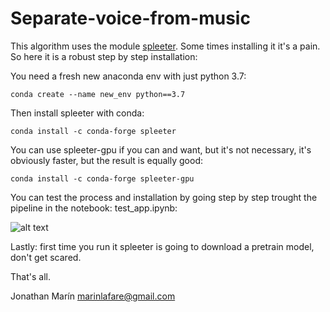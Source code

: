 # Separate-voice-from-music

This algorithm uses the module [spleeter](https://github.com/deezer/spleeter).
Some times installing it it's a pain.
So here it is a robust step by step installation:

You need a fresh new anaconda env with just python 3.7:

``` conda create --name new_env python==3.7 ```

Then install spleeter with conda:

``` conda install -c conda-forge spleeter ```

You can use spleeter-gpu if you can and want, but it's not necessary, it's obviously faster, but the result is equally good:

``` conda install -c conda-forge spleeter-gpu ```

You can test the process and installation by going step by step trought the pipeline in the notebook: test_app.ipynb:

![alt text](image-1.png)

Lastly: first time you run it spleeter is going to download a pretrain model, don't get scared.

That's all.

Jonathan Marín
marinlafare@gmail.com